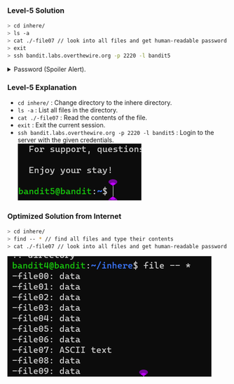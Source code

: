 ### Level-5 Solution
```bash
> cd inhere/
> ls -a
> cat ./-file07 // look into all files and get human-readable password
> exit
> ssh bandit.labs.overthewire.org -p 2220 -l bandit5
```
<p>
<details>
<summary>Password (Spoiler Alert).</summary>
<pre><code>lrIWWI6bB37kxfiCQZqUdOIYfr6eEeqR</code></pre>
</details>
</p>

### Level-5 Explanation
- `cd inhere/` : Change directory to the inhere directory.
- `ls -a` : List all files in the directory.
- `cat ./-file07` : Read the contents of the file.
- `exit` : Exit the current session.
- `ssh bandit.labs.overthewire.org -p 2220 -l bandit5` : Login to the server with the given credentials.
![cmd ss as proof](level-5.png)

### Optimized Solution from Internet
```bash
> cd inhere/
> find -- * // find all files and type their contents
> cat ./-file07 // look into all files and get human-readable password
```
![ref-1](ref-1.png)